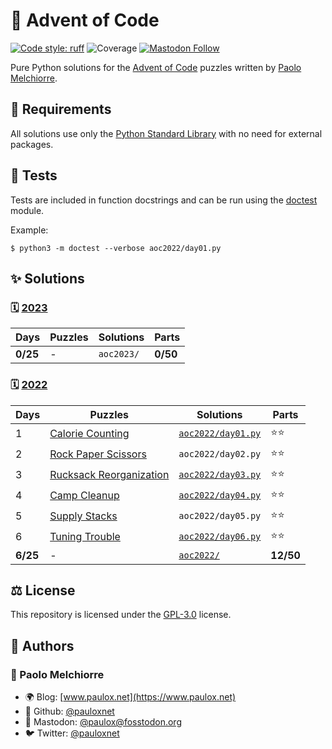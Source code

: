 # 🌠 Advent of Code

[![Code style: ruff](https://img.shields.io/badge/code%20style-ruff-000000.svg)](https://github.com/astral-sh/ruff)
![Coverage](https://img.shields.io/badge/coverage-100%25-success)
[![Mastodon Follow](https://img.shields.io/mastodon/follow/000129461?domain=https%3A%2F%2Ffosstodon.org)](https://fosstodon.org/@paulox)

Pure Python solutions for the [Advent of Code](https://adventofcode.com/) puzzles written by [Paolo Melchiorre](https://github.com/pauloxnet/).

## 🧩 Requirements

All solutions use only the [Python Standard Library](https://docs.python.org/3/library/index.html) with no need for external packages.

## 🔬 Tests

Tests are included in function docstrings and can be run using the [doctest](https://docs.python.org/3/library/doctest.html) module.

Example:

```shell
$ python3 -m doctest --verbose aoc2022/day01.py
```

## ✨ Solutions

### 🗓️ [2023](https://adventofcode.com/2023)

| Days     | Puzzles | Solutions  | Parts    |
| -------- | ------- | ---------- | -------- |
| **0/25** | -       | `aoc2023/` | **0/50** |

### 🗓️ [2022](https://adventofcode.com/2022)

| Days     | Puzzles                                                        | Solutions                               | Parts     |
| -------- | -------------------------------------------------------------- | --------------------------------------- | --------- |
| 1        | [Calorie Counting](https://adventofcode.com/2022/day/1)        | [`aoc2022/day01.py`](/aoc2022/day01.py) | ⭐⭐      |
| 2        | [Rock Paper Scissors](https://adventofcode.com/2022/day/2)     | `aoc2022/day02.py`                      | ⭐⭐      |
| 3        | [Rucksack Reorganization](https://adventofcode.com/2022/day/3) | [`aoc2022/day03.py`](/aoc2022/day03.py) | ⭐⭐      |
| 4        | [Camp Cleanup](https://adventofcode.com/2022/day/4)            | [`aoc2022/day04.py`](/aoc2022/day04.py) | ⭐⭐      |
| 5        | [Supply Stacks](https://adventofcode.com/2022/day/5)           | `aoc2022/day05.py`                      | ⭐⭐      |
| 6        | [Tuning Trouble](https://adventofcode.com/2022/day/6)          | [`aoc2022/day06.py`](/aoc2022/day06.py) | ⭐⭐      |
| **6/25** | -                                                              | [`aoc2022/`](/aoc2022/)                 | **12/50** |

## ⚖️ License

This repository is licensed under the [GPL-3.0](/LICENSE.md) license.

## 👥 Authors

### 👤 Paolo Melchiorre

-   🌍 Blog: [www.paulox.net](https://www.paulox.net)
-   🐙 Github: [@pauloxnet](https://github.com/pauloxnet)
-   🦣 Mastodon: [@paulox@fosstodon.org](https://fosstodon.org/@paulox)
-   🐦️ Twitter: [@pauloxnet](https://twitter.com/pauloxnet)
